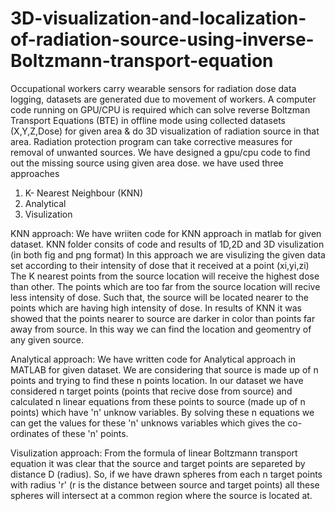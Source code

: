 # 3D-visualization-and-localization-of-radiation-source-using-inverse-Boltzmann-transport-equation
Occupational workers carry wearable sensors for radiation dose data logging, datasets are generated due to movement of workers. A computer code running on GPU/CPU is required which can solve reverse Boltzman Transport Equations (BTE) in offline mode using collected datasets (X,Y,Z,Dose) for given area &amp; do 3D visualization of radiation source in that area. Radiation protection program can take corrective measures for removal of unwanted sources.
We have designed a gpu/cpu code to find out the missing source using given area dose.
we have used three approaches
1. K- Nearest Neighbour (KNN) 
2. Analytical 
3. Visulization 

KNN approach:
We have wriiten code for KNN approach in matlab for given dataset.
KNN folder consits of code and results of 1D,2D and 3D visulization (in both fig and png format)
In this approach we are visulizing the given data set according to their intensity of dose that it received at a point (xi,yi,zi)
The K nearest points from the source location will receive the highest dose than other. The points which are too far from the source location will recive less intensity of dose. Such that, the source will be located nearer to the points which are having high intensity of dose.
In results of KNN it was showed that the points nearer to source are darker in color than points far away from source. In this way we can find the location and geomentry of any given source.


Analytical approach:
We have written code for Analytical approach in MATLAB for given dataset.
We are considering that source is made up of n points and trying to find these n points location.
In our dataset we have considered n target points (points that recive dose from source) and calculated n linear equations from these points to source (made up of n points) which have 'n' unknow variables. By solving these n equations we can get the values for these 'n' unknows variables which gives the co-ordinates of these 'n' points.

Visulization approach:
From the formula of linear Boltzmann transport equation it was clear that the source and target points are separeted by distance D (radius). So, if we have drawn spheres from each n target points with radius 'r' (r is the distance between source and target points) all these spheres will intersect at a common region where the source is located at. 
